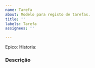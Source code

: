 ```yaml
---
name: Tarefa
about: Modelo para registo de tarefas.
title: ''
labels: Tarefa
assignees: ''

---
```


Epico:
Historia:

### Descrição
